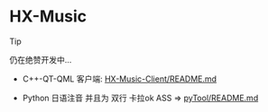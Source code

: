 # HX-Music

> [!TIP]
> 仍在绝赞开发中...

- C++-QT-QML 客户端: [HX-Music-Client/README.md](HX-Music-Client/README.md)

- Python 日语注音 并且为 双行 卡拉ok ASS => [pyTool/README.md](pyTool/README.md)